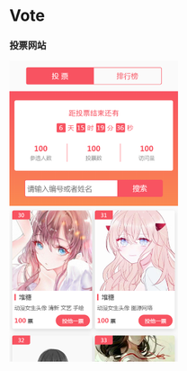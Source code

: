 # Vote
### 投票网站

<div style="vertical-align: top;">
    <img src="https://github.com/ouxuwen/Vote/blob/master/src/assets/image/shootcut.png" width="300" alt="截图1"/>
</div>